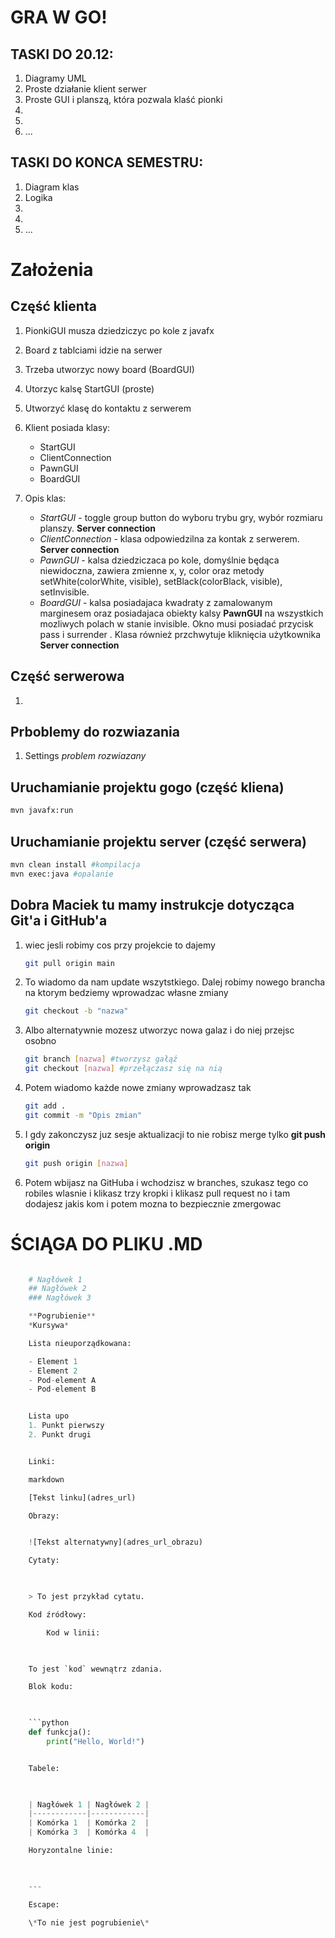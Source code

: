 # GRA W GO!

## TASKI DO 20.12:
1. Diagramy UML
2. Proste działanie klient serwer
3. Proste GUI i planszą, która pozwala klaść pionki
4.
5.
6. ...

## TASKI DO KONCA SEMESTRU:
1. Diagram klas
2. Logika
3.
4.
5. ...

# **Założenia**
## Część klienta
1. PionkiGUI musza dziedziczyc po kole z javafx
2. Board z tablciami idzie na serwer
3. Trzeba utworzyc nowy board (BoardGUI)
4. Utorzyc kalsę StartGUI (proste)
5. Utworzyć klasę do kontaktu z serwerem 
4. Klient posiada klasy:
    - StartGUI
    - ClientConnection
    - PawnGUI
    - BoardGUI
5. Opis klas:

    - *StartGUI* - toggle group button do wyboru trybu gry, wybór rozmiaru planszy. **Server connection**
    - *ClientConnection* - klasa odpowiedzilna za kontak z serwerem. **Server connection**
    - *PawnGUI* - kalsa dziedziczaca po kole, domyślnie będąca niewidoczna, zawiera zmienne x, y, color oraz metody setWhite(colorWhite, visible), setBlack(colorBlack, visible), setInvisible.
    - *BoardGUI* - kalsa posiadajaca kwadraty z zamalowanym marginesem oraz posiadajaca obiekty kalsy **PawnGUI** na wszystkich mozliwych polach w stanie invisible. Okno musi posiadać przycisk pass i surrender   . Klasa również przchwytuje kliknięcia użytkownika **Server connection**

## Część serwerowa
1. 

## Prboblemy do rozwiazania
1. Settings *problem rozwiazany*

## Uruchamianie projektu gogo (część kliena)
```bash
mvn javafx:run
```
## Uruchamianie projektu server (część serwera)
```bash
mvn clean install #kompilacja
mvn exec:java #opalanie
```
## Dobra Maciek tu mamy instrukcje dotycząca Git'a i GitHub'a 
1. wiec jesli robimy cos przy projekcie to dajemy
    ```bash
    git pull origin main
    ```

2. To wiadomo da nam update wszytstkiego.
Dalej robimy nowego brancha na ktorym bedziemy wprowadzac własne zmiany
    ```bash
    git checkout -b "nazwa"
    ```

3. Albo alternatywnie mozesz utworzyc nowa galaz i do niej przejsc osobno
    ```bash
    git branch [nazwa] #tworzysz gałąź
    git checkout [nazwa] #przełączasz się na nią
    ```
4. Potem wiadomo każde nowe zmiany wprowadzasz tak
    ```bash
    git add .
    git commit -m "Opis zmian"
    ```
5. I gdy zakonczysz juz sesje aktualizacji to nie robisz merge tylko **git push origin**
    ```bash
    git push origin [nazwa] 
    ```
6. Potem wbijasz na GitHuba i wchodzisz w branches, szukasz tego co robiles wlasnie i klikasz trzy kropki i klikasz pull request no i tam dodajesz jakis kom i potem mozna to bezpiecznie zmergowac









# **ŚCIĄGA DO PLIKU .MD**

```python

    # Nagłówek 1
    ## Nagłówek 2
    ### Nagłówek 3

    **Pogrubienie**
    *Kursywa*

    Lista nieuporządkowana:

    - Element 1
    - Element 2
    - Pod-element A
    - Pod-element B


    Lista upo
    1. Punkt pierwszy
    2. Punkt drugi


    Linki:

    markdown

    [Tekst linku](adres_url)

    Obrazy:


    ![Tekst alternatywny](adres_url_obrazu)

    Cytaty:

    

    > To jest przykład cytatu.

    Kod źródłowy:

        Kod w linii:

        

    To jest `kod` wewnątrz zdania.

    Blok kodu:

    

    ```python
    def funkcja():
        print("Hello, World!")


    Tabele:

    

    | Nagłówek 1 | Nagłówek 2 |
    |------------|------------|
    | Komórka 1  | Komórka 2  |
    | Komórka 3  | Komórka 4  |

    Horyzontalne linie:

    

    ---

    Escape:

    \*To nie jest pogrubienie\*



